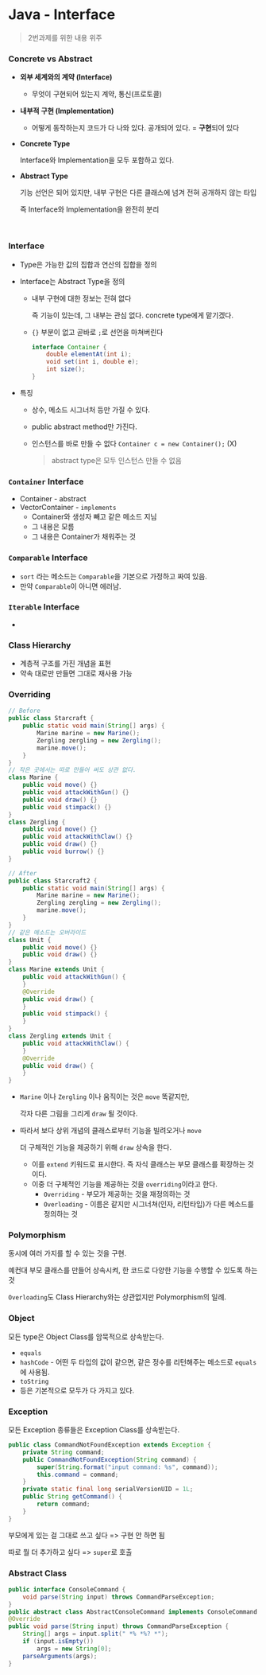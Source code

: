 # Java - Interface

> 2번과제를 위한 내용 위주

### Concrete vs Abstract 

- **외부 세계와의 계약 (Interface)**
  - 무엇이 구현되어 있는지 계약, 통신(프로토콜)
- **내부적 구현 (Implementation)**
  - 어떻게 동작하는지 코드가 다 나와 있다. 공개되어 있다. = **구현**되어 있다


- **Concrete Type**

  Interface와 Implementation을 모두 포함하고 있다.

- **Abstract Type**

  기능 선언은 되어 있지만, 내부 구현은 다른 클래스에 넘겨 전혀 공개하지 않는 타입

  즉 Interface와 Implementation을 완전히 분리

  ​

### Interface

- Type은 가능한 값의 집합과 연산의 집합을 정의

- Interface는 Abstract Type을 정의

  - 내부 구현에 대한 정보는 전혀 없다

    즉 기능이 있는데, 그 내부는 관심 없다. concrete type에게 맡기겠다.

  - `{}` 부분이 없고 곧바로 `;`로 선언을 마쳐버린다

    ```java
    interface Container {
        double elementAt(int i);
        void set(int i, double e);
        int size();
    }
    ```

- 특징

  - 상수, 메소드 시그너처 등만 가질 수 있다.

  - public abstract method만 가진다.

  - 인스턴스를 바로 만들 수 없다 `Container c = new Container();` (X)

    > abstract type은 모두 인스턴스 만들 수 없음



### `Container` Interface

- Container - abstract
- VectorContainer - `implements` 
  - Container와 생성자 빼고 같은 메소드 지님
  - 그 내용은 모름
  - 그 내용은 Container가 채워주는 것



### `Comparable` Interface

- `sort` 라는 메소드는 `Comparable`을 기본으로 가정하고 짜여 있음.
- 만약 `Comparable`이 아니면 에러남.



### `Iterable` Interface

- ​



### Class Hierarchy

- 계층적 구조를 가진 개념을 표현
- 약속 대로만 만들면 그대로 재사용 가능



### Overriding

```java
// Before
public class Starcraft {
    public static void main(String[] args) {
        Marine marine = new Marine();
        Zergling zergling = new Zergling();
        marine.move();
    }
}
// 작은 곳에서는 따로 만들어 써도 상관 없다.
class Marine {
    public void move() {}
    public void attackWithGun() {}
    public void draw() {}
    public void stimpack() {}
}
class Zergling {
    public void move() {}
    public void attackWithClaw() {}
    public void draw() {}
    public void burrow() {}
}
```

```java
// After
public class Starcraft2 {
    public static void main(String[] args) {
        Marine marine = new Marine();
        Zergling zergling = new Zergling();
        marine.move();
    }
}
// 같은 메소드는 오버라이드
class Unit {
    public void move() {}
    public void draw() {}
}
class Marine extends Unit {
    public void attackWithGun() {
    }
    @Override
    public void draw() {
    }
    public void stimpack() {
    }
}
class Zergling extends Unit {
    public void attackWithClaw() {
    }
    @Override
    public void draw() {
    }
}
```

- `Marine` 이나 `Zergling` 이나 움직이는 것은 `move` 똑같지만, 

  각자 다른 그림을 그리게 `draw` 될 것이다.

- 따라서 보다 상위 개념의 클래스로부터 기능을 빌려오거나 `move` 

  더 구체적인 기능을 제공하기 위해 `draw` 상속을 한다.

  - 이를 `extend` 키워드로 표시한다. 즉 자식 클래스는 부모 클래스를 확장하는 것이다.
  - 이중 더 구체적인 기능을 제공하는 것을 `overriding`이라고 한다.
    - `Overriding` - 부모가 제공하는 것을 재정의하는 것
    - `Overloading` - 이름은 같지만 시그너쳐(인자, 리턴타입)가 다른 메소드를 정의하는 것



### Polymorphism

동시에 여러 가지를 할 수 있는 것을 구현.

예컨대 부모 클래스를 만들어 상속시켜, 한 코드로 다양한 기능을 수행할 수 있도록 하는 것

`Overloading`도 Class Hierarchy와는 상관없지만 Polymorphism의 일례.





### Object

모든 type은 Object Class를 암묵적으로 상속받는다.

- `equals`
- `hashCode` - 어떤 두 타입의 값이 같으면, 같은 정수를 리턴해주는 메소드로 `equals`에 사용됨.
- `toString`
- 등은 기본적으로 모두가 다 가지고 있다.



### Exception

모든 Exception 종류들은 Exception Class를 상속받는다.

```java
public class CommandNotFoundException extends Exception {
    private String command;
    public CommandNotFoundException(String command) {
        super(String.format("input command: %s", command));
        this.command = command;
	}
    private static final long serialVersionUID = 1L;
    public String getCommand() {
        return command;
	} 
}
```

부모에게 있는 걸 그대로 쓰고 싶다 => 구현 안 하면 됨

따로 뭘 더 추가하고 싶다 => `super`로 호출





### Abstract Class

```java
public interface ConsoleCommand {
    void parse(String input) throws CommandParseException;
}
public abstract class AbstractConsoleCommand implements ConsoleCommand {
@Override
public void parse(String input) throws CommandParseException {
    String[] args = input.split(" *% *%? *");
    if (input.isEmpty())
        args = new String[0];
    parseArguments(args);
}
```

